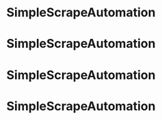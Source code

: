# SimpleScrapeAutomation
# SimpleScrapeAutomation
# SimpleScrapeAutomation
# SimpleScrapeAutomation
